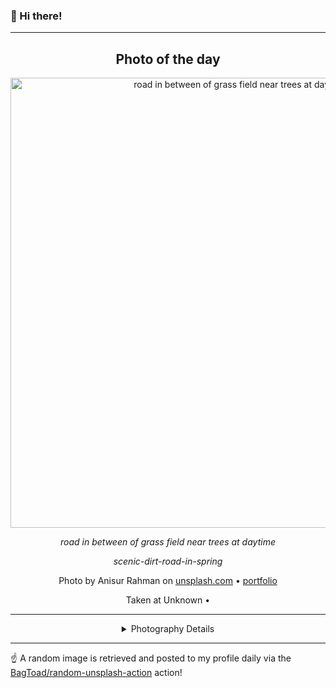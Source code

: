 ### 👋 Hi there!

----
<div align="center">

## Photo of the day
  
  <a href="https://unsplash.com/photos/road-in-between-of-grass-field-near-trees-at-daytime-K2b7UDed6uQ"><img width="720" src="https://images.unsplash.com/photo-1416230789844-1998de481fdc?crop=entropy&cs=tinysrgb&fit=max&fm=jpg&ixid=M3w1NTI0NDl8MHwxfHJhbmRvbXx8fHx8fHx8fDE3MDY1NDMxNDF8&ixlib=rb-4.0.3&q=80&w=1080" alt="road in between of grass field near trees at daytime"></a>
  
  <em>road in between of grass field near trees at daytime</em>
  
  <em>scenic-dirt-road-in-spring</em>

  Photo by Anisur Rahman on [unsplash.com](https://unsplash.com/) • [portfolio](http://othoit.com)
  
  Taken at Unknown • 
  
  ---
  
<details>
<summary>Photography Details</summary>
  
| Parameter     | Value |
| ------------- | ----- |
| Camera Model  | null |
| Exposure Time | null |
| Aperture      | null |
| Focal Length  | null |
| ISO           | null |
| Location      | Unknown (null) |
| Coordinates   | Latitude null, Longitude null |

### Map



</details>

</div>

----

☝️ A random image is retrieved and posted to my profile daily via the [BagToad/random-unsplash-action](https://github.com/BagToad/random-unsplash-action) action!
